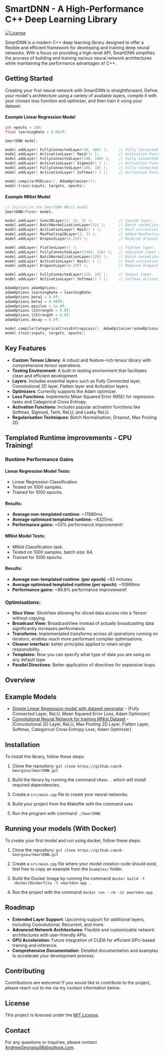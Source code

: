 
# SmartDNN - A High-Performance C++ Deep Learning Library

[![License](https://img.shields.io/badge/license-MIT-blue.svg)](LICENSE)

SmartDNN is a modern C++ deep learning library designed to offer a flexible and efficient framework for developing and training deep neural networks. With a focus on providing a high-level API, SmartDNN simplifies the process of building and training various neural network architectures while maintaining the performance advantages of C++.

## Getting Started

Creating your first neural network with SmartDNN is straightforward. Define your model's architecture using a variety of available layers, compile it with your chosen loss function and optimizer, and then train it using your dataset.

#### Example Linear Regression Model

```cpp
int epochs = 100;
float learningRate = 0.001f;

SmartDNN model;

model.addLayer( FullyConnectedLayer(10, 100) );     // Fully Connected Layer - 10 -> 100
model.addLayer( ActivationLayer( ReLU()) );         // Activation Function Layer - ReLU.
model.addLayer( FullyConnectedLayer(100, 100) );    // Fully Connected Layer - 100 -> 100
model.addLayer( ActivationLayer( Sigmoid() ) );     // Activation Function Layer - Sigmoid.
model.addLayer( FullyConnectedLayer(100, 10) );     // Fully Connected Layer - 100 -> 10
model.addLayer( ActivationLayer( Softmax() ) );     // Activation Function Layer - Softmax.

model.compile(MSELoss(), AdamOptimizer());
model.train(inputs, targets, epochs);
```

#### Example MNist Model

```cpp
// Initialize the SmartDNN MNist model
SmartDNN<float> model;

model.addLayer( Conv2DLayer(1, 32, 3) );            // Conv2D layer.
model.addLayer( BatchNormalizationLayer(32) );      // Batch normalization after Conv2D.
model.addLayer( ActivationLayer( ReLU() ) );        // ReLU activation.
model.addLayer( MaxPooling2DLayer(2, 2) );          // Added MaxPooling.
model.addLayer( DropoutLayer(0.25f) );              // Reduced dropout rate.

model.addLayer( FlattenLayer() );                   // Flatten layer.
model.addLayer( FullyConnectedLayer(5408, 128) );   // Adjusted input size due to MaxPooling.
model.addLayer( BatchNormalizationLayer(128) );     // Batch normalization after FC.
model.addLayer( ActivationLayer( ReLU() ) );        // ReLU activation.
model.addLayer( DropoutLayer(0.25f) );              // Reduced dropout rate.

model.addLayer( FullyConnectedLayer(128, 10) );     // Output layer.
model.addLayer( ActivationLayer( Softmax() ) );     // Softmax activation.

AdamOptions adamOptions;
adamOptions.learningRate = learningRate;
adamOptions.beta1 = 0.9f;
adamOptions.beta2 = 0.999f;
adamOptions.epsilon = 1e-8f;
adamOptions.l1Strength = 0.0f; 
adamOptions.l2Strength = 0.0f;  
adamOptions.decay = 0.0f;  

model.compile(CategoricalCrossEntropyLoss(), AdamOptimizer(adamOptions));
model.train(inputs, targets, epochs);
```

## Key Features

-   **Custom Tensor Library**: A robust and feature-rich tensor library with comprehensive tensor operations.
-   **Testing Environment**: A built-in testing environment that facilitates clean and efficient development.
-   **Layers**: Includes essential layers such as Fully Connected layer, Convolutional 2D layer, Flatten layer and Activation layers.
-   **Optimizers**: Currently supports the Adam optimizer.
-   **Loss Functions**: Implements Mean Squared Error (MSE) for regression tasks and Categorical Cross Entropy.
-   **Activation Functions**: Includes popular activation functions like Softmax, Sigmoid, Tanh, ReLU, and Leaky ReLU.
-   **Regularisation Techniques**: Batch Normalisation, Dropout, Max Pooling 2D.

## Templated Runtime improvements - CPU Training!

### Runtime Performance Gains
#### Linear Regression Model Tests:
- Linear Regression Classification.
- Tested on 1000 samples.
- Trained for 1000 epochs.

#### Results:
- **Average non-templated runtime:** ~17680ms
- **Average optimised templated runtime:** ~8325ms
- **Performance gains:** ~53% performance improvement!

#### MNist Model Tests:
- MNist Classification task.
- Tested on 1000 samples, batch size: 64.
- Trained for 1000 epochs.

#### Results:
- **Average non-templated runtime: (per epoch)** ~83 minutes
- **Average optimised templated runtime (per epoch):** ~10969ms
- **Performance gains:** ~99.8% performance improvement!

### Optimisations:
- **Slice View:** SliceView allowing for sliced data access into a Tensor without copying.
- **Broadcast View:** BroadcastView instead of actually broadcasting data significantly increases performance.
- **Transforms**: Implementated transforms across all operations running on iterators, enables much more performant compiler optimisations.
- **Cleaner interface:** better principles applied to retain single responsibility.
- **Templates:** Now you can specify what type of data you are using on any default type
- **Parallel Directives:** Better application of directives for expensive loops.

## Overview

## Example Models

- [Simple Linear Regression model with dataset generator](https://github.com/A-Georgiou/SmartDNN/blob/main/Examples/SimpleLinearRegressionModel.cpp) - [Fully Connected Layer, ReLU, Mean Squared Error Loss, Adam Optimizer]
- [Convolutional Neural Network for training MNist Dataset](https://github.com/A-Georgiou/SmartDNN/blob/main/Examples/MNistModel.cpp) - [Convolutional 2D Layer, ReLU, Max Pooling 2D Layer, Flatten Layer, Softmax, Categorical Cross Entropy Loss, Adam Optimizer]

## Installation

To install the library, follow these steps:

1. Clone the repository: `git clone https://github.com/A-Georgiou/SmartDNN.git`

2. Build the library by running the command `CMake .` which will install required dependencies.

3. Create a `src/main.cpp` file to create your neural networks.

3. Build your project from the Makefile with the command `make`

4. Run the program with command `./SmartDNN`

## Running your models (With Docker)

To create your first model and run using docker, follow these steps:

1. Clone the repository: `git clone https://github.com/A-Georgiou/SmartDNN.git`

2. Create a `src/main.cpp` file where your model creation code should exist, feel free to copy an example from the `Examples/` folder.

3. Build the Docker Image by running the command `docker build -f .docker/Dockerfile -t smartdnn-app .`

4. Run the project with the command `docker run --rm -it smartdnn-app`

## Roadmap

-   **Extended Layer Support**: Upcoming support for additional layers, including Convolutional, Recurrent, and more.
-   **Advanced Network Architectures**: Flexible and customizable network architectures with user-friendly APIs.
-   **GPU Acceleration**: Future integration of CUDA for efficient GPU-based training and inference.
-   **Comprehensive Documentation**: Detailed documentation and examples to accelerate your development process.

## Contributing

Contributions are welcome! If you would like to contribute to the project, please reach out to me via my contact information below.

## License

This project is licensed under the [MIT License](LICENSE).

## Contact

For any questions or inquiries, please contact [AndrewGeorgiou98@outlook.com](mailto:andrewgeorgiou98@outlook.com).